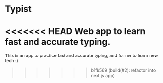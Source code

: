 # Typist
<<<<<<< HEAD
Web app to learn fast and accurate typing.
=======

This is an app to practice fast and accurate typing, and for me to learn new tech :)
>>>>>>> b1fb569 (build(#2): refactor into next.js app)
